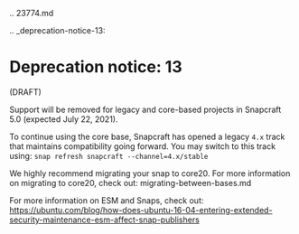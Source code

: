.. 23774.md

.. _deprecation-notice-13:

# Deprecation notice: 13

(DRAFT)

Support will be removed for legacy and core-based projects in Snapcraft 5.0 (expected July 22, 2021).

To continue using the core base, Snapcraft has opened a legacy `4.x` track that maintains compatibility going forward. You may switch to this track using:
 `snap refresh snapcraft --channel=4.x/stable`

We highly recommend migrating your snap to core20.  For more information on migrating to core20, check out:
migrating-between-bases.md

For more information on ESM and Snaps, check out:
https://ubuntu.com/blog/how-does-ubuntu-16-04-entering-extended-security-maintenance-esm-affect-snap-publishers
